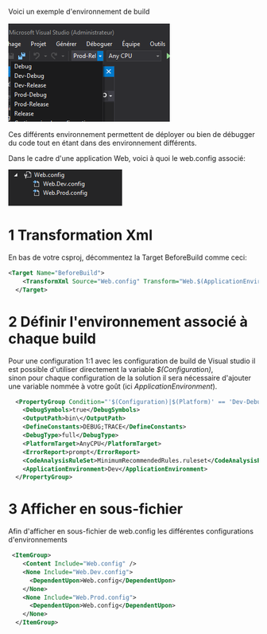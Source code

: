 Voici un exemple d'environnement de build

![Image configuration de solution](https://github.com/Marthyi/marthyi.github.io/raw/master/images/build_button.png)

Ces différents environnement permettent de déployer ou bien de débugger du code tout en étant dans des environnement différents.

Dans le cadre d'une application Web, voici à quoi le web.config associé:

![Image web.config](https://github.com/Marthyi/marthyi.github.io/raw/master/images/web_config.png)

# 1 Transformation Xml

En bas de votre csproj, décommentez la Target BeforeBuild comme ceci:

```xml
<Target Name="BeforeBuild">
    <TransformXml Source="Web.config" Transform="Web.$(ApplicationEnvironment).config" Destination="Web.config" />
  </Target>
```

# 2 Définir l'environnement associé à chaque build
Pour une configuration 1:1 avec les configuration de build de Visual studio il est possible d'utiliser directement la variable *$(Configuration)*,  
 sinon pour chaque configuration de la solution il sera nécessaire d'ajouter une variable nommée à votre goût (ici *ApplicationEnvironment*).
```xml
  <PropertyGroup Condition="'$(Configuration)|$(Platform)' == 'Dev-Debug|AnyCPU'">
    <DebugSymbols>true</DebugSymbols>
    <OutputPath>bin\</OutputPath>
    <DefineConstants>DEBUG;TRACE</DefineConstants>
    <DebugType>full</DebugType>
    <PlatformTarget>AnyCPU</PlatformTarget>
    <ErrorReport>prompt</ErrorReport>
    <CodeAnalysisRuleSet>MinimumRecommendedRules.ruleset</CodeAnalysisRuleSet>
    <ApplicationEnvironment>Dev</ApplicationEnvironment>
  </PropertyGroup>
```

# 3 Afficher en sous-fichier
Afin d'afficher en sous-fichier de web.config les différentes configurations d'environnements

```xml
 <ItemGroup>
    <Content Include="Web.config" />
    <None Include="Web.Dev.config">
      <DependentUpon>Web.config</DependentUpon>
    </None>
    <None Include="Web.Prod.config">
      <DependentUpon>Web.config</DependentUpon>
    </None>
  </ItemGroup>
```
